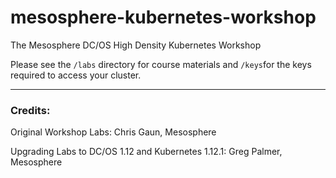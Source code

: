 # mesosphere-kubernetes-workshop

The Mesosphere DC/OS High Density Kubernetes Workshop

Please see the `/labs` directory for course materials and `/keys`for the keys required to access your cluster.



---------------

### Credits:

Original Workshop Labs: Chris Gaun, Mesosphere

Upgrading Labs to DC/OS 1.12 and Kubernetes 1.12.1: Greg Palmer, Mesosphere


